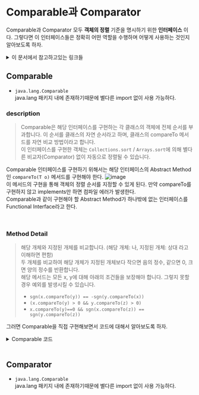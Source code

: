 # Comparable과 Comparator
Comparable과 Comparator 모두 **객체의 정렬** 기준을 명시하기 위한 **인터페이스** 이다. 그렇다면 이 인터페이스들은 정확히 어떤 역할을 수행하며 어떻게 사용하는 것인지 알아보도록 하자.     

<details>
<summary>이 문서에서 참고하고있는 링크들</summary>
<div markdown="1">       
  
[Java8 API(영문)](https://docs.oracle.com/javase/8/docs/api/)       
[Java 2 Platform Standard Edition 5.0 API (한글번역)](http://cris.joongbu.ac.kr/course/java/api/index.html?help-doc.html/)       
  
</div>
</details>

## Comparable
- `java.lang.Comparable`       
java.lang 패키지 내에 존재하기때문에 별다른 import 없이 사용 가능하다.
### description
> Comparable은 해당 인터페이스를 구현하는 각 클래스의 객체에 전체 순서를 부과합니다. 이 순서를 클래스의 자연 순서라고 하며, 클래스의 compareTo 메서드를 자연 비교 방법이라고 합니다.     
> 이 인터페이스를 구현한 객체는 `Collections.sort` / `Arrays.sort`에 의해 별다른 비교자(Comparator) 없이 자동으로 정렬될 수 있습니다.   
     
Comparable 인터페이스를 구현하기 위해서는 해당 인터페이스의 Abstract Method인 `compareTo(T o)` 메서드를 구현해야 한다.
![image](https://user-images.githubusercontent.com/84266499/155008942-9a85f8ee-c21e-47e9-b74d-c88cbae0342a.png)        
이 메서드의 구현을 통해 객체의 정렬 순서를 지정할 수 있게 된다. 만약 compareTo를 구현하지 않고 implements만 하면 컴파일 에러가 발생한다.       
Comparable과 같이 구현해야 할 Abstract Method가 하나밖에 없는 인터페이스를 Functional Interface라고 한다.      
        
<br>

### Method Detail        
> 해당 개체와 지정된 개체를 비교합니다. (해당 개체: 나, 지정된 개체: 상대 라고 이해하면 편함)       
> 두 개체를 비교하여 해당 개체가 지정된 개체보다 작으면 음의 정수, 같으면 0, 크면 양의 정수를 반환합니다.               
> 해당 메서드는 모든 x, y에 대해 아래의 조건들을 보장해야 합니다. 그렇지 못할경우 예외를 발생시킬 수 있습니다.
> - `sgn(x.compareTo(y)) == -sgn(y.compareTo(x))`
> - `(x.compareTo(y) > 0 && y.compareTo(z) > 0) `
> - `x.compareTo(y)==0 && sgn(x.compareTo(z)) == sgn(y.compareTo(z))`

그러면 Comparable을 직접 구현해보면서 코드에 대해서 알아보도록 하자.      

<details>
<summary>Comparable 코드</summary>
<div markdown="1">       
   
학생 정보를 저장하기 위한 Student 클래스가 아래와 같이 정의되어있다고 하자.
````java
class Student {
	String stuNum;
	String name;
	int age;
	String major;

	Student(String stuNum, String name, int age, String major) {
		this.stuNum = stuNum;
		this.name = name;
		this.age = age;
		this.major = major;
	}
}
````   
                 
학생들의 정보를 보다 쉽게 다루기 위해서, `Student[] students`배열에 학생들의 정보를 저장하고 저장된 데이터를 학번 순으로 정렬하려고 한다.       
![image](https://user-images.githubusercontent.com/84266499/155011277-3c8583fb-502d-4021-9bf8-f631b43241c6.png)       
배열의 정렬을 위해서는 `Arrays.sort` 메서드를 이용할 수 있다.     
하지만 바로  `Arrays.sort(students)`라고 코드를 작성하면 다음과 같은 에러를 볼 수 있을 것이다.     
![image](https://user-images.githubusercontent.com/84266499/155011555-00abcc92-211d-4584-b968-795c18d217ef.png)        
주요 에러 메세지는 `java.lang.ClassCastException: class Student cannot be cast to class java.lang.Comparable`인데, `Arrays.sort`를 이용하여 해당 객체를 정렬하려고 할 때 컴파일러는 Comparable interface가 구현되어 있을 것이라고 예상하고 컴파일을 시키려고 하지만, 실제로 구현되어있지 않기 때문에 에러가 나는 것이다.      
에러 메세지만 봐도 Comparable로 Cast될 수 없다는 것을 볼 수 있다.(당연히도 Comparable이 구현되어있지 않기 때문)           
그러면 어떻게 정렬할까? Comparable을 구현해주면 된다. 예시로 나이를 기준으로 정렬해보도록 하자.

````java
class Student implements Comparable<Student> {
  // 클래스 내부 구조는 생략
  
  @Override
  public int compareTo(Student s) {
    return age - o.age;
  }
}
````          
해당 개체(this)의 나이가 지정된 개체(s)의 나이보다 클 때는 양수, 같을 때는 0, 작을 때는 음수를 반환하게 되면서 나이 순서대로 정렬이 가능하게 되는 것이다.      
![image](https://user-images.githubusercontent.com/84266499/155012591-5fd73eef-c01b-4b80-bad0-c2bd438196ed.png)        
       
나이가 같을 때는 이름으로 정렬하려고 한다면 다음과 같이 메서드 구조를 변경해주면 된다.         
````java
class Student implements Comparable<Student> {
  // 클래스 내부 구조는 생략
  
  @Override
  public int compareTo(Student s) {
    if(age == o.age)
      return name.compareTo(o.name);
    return age - o.age;
  }
}
````        
compareTo 메서드 내부에서 이름을 compareTo메서드로 비교하는 것이 보이는가?     
String 클래스에 오버라이딩된 compareTo로 비교하고 있는 것이다!

</div>
</details>
  
<br>
  
## Comparator
- `java.lang.Comparable`       
java.lang 패키지 내에 존재하기때문에 별다른 import 없이 사용 가능하다.

